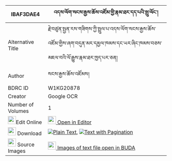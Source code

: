 |IBAF3DAE4|འདས་ལོག་སངས་རྒྱས་ཆོས་འཛོམ་གྱི་རྣམ་ཐར་དད་པའི་སྤུ་ལོང་། 
| --- | --- 
|Alternative Title |རྗེ་བཙུན་སྤྱན་རས་གཟིགས་ཀྱི་སྤྲུལ་པ་འདས་ལོག་སངས་རྒྱས་ཆོས་འཛོམ་གྱིས་ཞག་བདུན་མར་དམྱལ་ཁམས་དང་ཡར་ཞིང་ཁམས་བཅས་མཇལ་བའི་ལོ་རྒྱུས་རྣམ་ཐར་ཁྱད་པར་ཅན།
|Author| སངས་རྒྱས་ཆོས་འཛོམས།
|BDRC ID | W1KG20878
|Creator | Google OCR
|Number of Volumes| 1
|<img width="25" src="https://img.icons8.com/color/25/000000/edit-property.png">Edit Online| [<img width="25" src="https://avatars.githubusercontent.com/u/45091458?s=200&v=4"> Open in Editor](http://editor.openpecha.org/IBAF3DAE4)
|<img width="25" src="https://img.icons8.com/fluent/48/000000/download-2.png"/>  Download | [![](https://img.icons8.com/color/20/000000/txt.png)Plain Text](https://github.com/Openpecha/IBAF3DAE4/releases/download/v1/delok_sangye_cho_dzom_gyi_namt_plain_IBAF3DAE4.zip), [![](https://img.icons8.com/color/20/000000/txt.png)Text with Pagination](https://github.com/Openpecha/IBAF3DAE4/releases/download/v1/delok_sangye_cho_dzom_gyi_namt_pages_IBAF3DAE4.zip)
|<img width="25" src="https://img.icons8.com/plasticine/100/000000/pictures-folder.png"/>  Source Images | [<img width="25" src="https://library.bdrc.io/icons/BUDA-small.svg"> Images of text file open in BUDA](https://library.bdrc.io/show/bdr:W1KG20878)